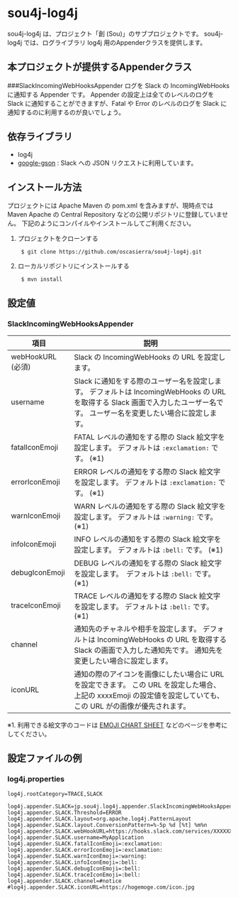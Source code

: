# sou4j-log4j

sou4j-log4j は、プロジェクト「創 (Sou)」のサブプロジェクトです。 sou4j-log4j では、ログライブラリ log4j 用のAppenderクラスを提供します。


## 本プロジェクトが提供するAppenderクラス
###SlackIncomingWebHooksAppender
ログを Slack の IncomingWebHooks に通知する Appender です。 Appender の設定上は全てのレベルのログを Slack に通知することができますが、Fatal や Error のレベルのログを Slack に通知するのに利用するのが良いでしょう。


## 依存ライブラリ
* log4j
* [google-gson](https://github.com/google/gson "google-gson") : Slack への JSON リクエストに利用しています。


## インストール方法
プロジェクトには Apache Maven の pom.xml を含みますが、現時点では Maven Apache の Central Repository などの公開リポジトリに登録していません。 下記のようにコンパイルやインストールしてご利用ください。

1. プロジェクトをクローンする

		$ git clone https://github.com/oscasierra/sou4j-log4j.git

2. ローカルリポジトリにインストールする

		$ mvn install


## 設定値
### SlackIncomingWebHooksAppender

| 項目              | 説明 |
|------------------|------|
| webHookURL (必須) | Slack の IncomingWebHooks の URL を設定します。 |
| username         | Slack に通知をする際のユーザー名を設定します。 デフォルトは IncomingWebHooks の URL を取得する Slack 画面で入力したユーザー名です。 ユーザー名を変更したい場合に設定します。 |
| fatalIconEmoji   | FATAL レベルの通知をする際の Slack 絵文字を設定します。 デフォルトは `:exclamation:` です。 (※1) |
| errorIconEmoji   | ERROR レベルの通知をする際の Slack 絵文字を設定します。 デフォルトは `:exclamation:` です。 (※1) |
| warnIconEmoji    | WARN レベルの通知をする際の Slack 絵文字を設定します。 デフォルトは `:warning:` です。 (※1) |
| infoIconEmoji    | INFO レベルの通知をする際の Slack 絵文字を設定します。 デフォルトは `:bell:` です。 (※1) |
| debugIconEmoji   | DEBUG レベルの通知をする際の Slack 絵文字を設定します。　デフォルトは `:bell:` です。 (※1) |
| traceIconEmoji   | TRACE レベルの通知をする際の Slack 絵文字を設定します。 デフォルトは `:bell:` です。 (※1) |
| channel          | 通知先のチャネルや相手を設定します。 デフォルトは IncomingWebHooks の URL を取得する Slack の画面で入力した通知先です。 通知先を変更したい場合に設定します。 |
| iconURL          | 通知の際のアイコンを画像にしたい場合に URL を設定できます。 この URL を設定した場合、上記の xxxxEmoji の設定値を設定していても、この URL がの画像が優先されます。 |

※1. 利用できる絵文字のコードは [EMOJI CHART SHEET](http://www.emoji-cheat-sheet.com/) などのページを参考にしてください。

## 設定ファイルの例
### log4j.properties

	log4j.rootCategory=TRACE,SLACK

	log4j.appender.SLACK=jp.sou4j.log4j.appender.SlackIncomingWebHooksAppender
	log4j.appender.SLACK.Threshold=ERROR
	log4j.appender.SLACK.layout=org.apache.log4j.PatternLayout
	log4j.appender.SLACK.layout.ConversionPattern=%-5p %d [%t] %m%n
	log4j.appender.SLACK.webHookURL=https://hooks.slack.com/services/XXXXXXXXX/YYYYYYYYY/ZZZZZZZZZZZZZZZZZZZZZZZZ
	log4j.appender.SLACK.username=MyApplication
	log4j.appender.SLACK.fatalIconEmoji=:exclamation:
	log4j.appender.SLACK.errorIconEmoji=:exclamation:
	log4j.appender.SLACK.warnIconEmoji=:warning:
	log4j.appender.SLACK.infoIconEmoji=:bell:
	log4j.appender.SLACK.debugIconEmoji=:bell:
	log4j.appender.SLACK.traceIconEmoji=:bell:
	log4j.appender.SLACK.channel=#notice
	#log4j.appender.SLACK.iconURL=https://hogemoge.com/icon.jpg

